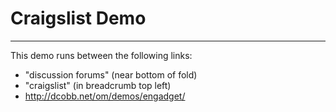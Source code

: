 # Craigslist Demo
------------

This demo runs between the following links:
* "discussion forums" (near bottom of fold)
* "craigslist" (in breadcrumb top left)
* http://dcobb.net/om/demos/engadget/
